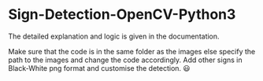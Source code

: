 # Sign-Detection-OpenCV-Python3
The detailed explanation and logic is given in the documentation.

Make sure that the code is in the same folder as the images else specify the path to the images and change the code accordingly.
Add other signs in Black-White png format and customise the detection. :smiley:
